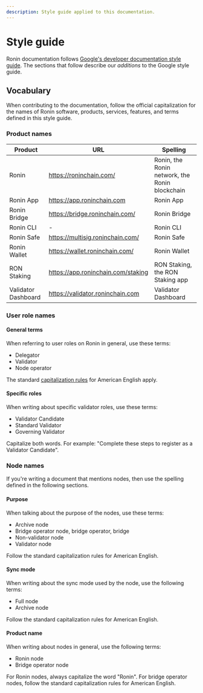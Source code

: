 ```yaml
---
description: Style guide applied to this documentation.
---
```


# Style guide
Ronin documentation follows [Google's developer documentation style guide](https://developers.google.com/style). The sections that follow describe our *additions* to the Google style guide.

## Vocabulary
When contributing to the documentation, follow the official capitalization for the names of Ronin software, products, services, features, and terms defined in this style guide.

### Product names
| Product             | URL                                | Spelling                                       |
|---------------------|------------------------------------|------------------------------------------------|
| Ronin               | https://roninchain.com/            | Ronin, the Ronin network, the Ronin blockchain |
| Ronin App           | https://app.roninchain.com         | Ronin App                                      |
| Ronin Bridge        | https://bridge.roninchain.com/     | Ronin Bridge                                   |
| Ronin CLI           | -                                  | Ronin CLI                                      |
| Ronin Safe          | https://multisig.roninchain.com/   | Ronin Safe                                     |
| Ronin Wallet        | https://wallet.roninchain.com/     | Ronin Wallet                                   |
| RON Staking         | https://app.roninchain.com/staking | RON Staking, the RON Staking app               |
| Validator Dashboard | https://validator.roninchain.com   | Validator Dashboard                            |

### User role names
#### General terms
When referring to user roles on Ronin in general, use these terms:
* Delegator
* Validator
* Node operator

The standard [capitalization rules](https://owl.purdue.edu/owl/general_writing/mechanics/help_with_capitals.html) for American English apply.

#### Specific roles
When writing about specific validator roles, use these terms:
* Validator Candidate
* Standard Validator
* Governing Validator

Capitalize both words. For example: "Complete these steps to register as a Validator Candidate".

### Node names
If you're writing a document that mentions nodes, then use the spelling defined in the following sections.

#### Purpose
When talking about the purpose of the nodes, use these terms:
* Archive node
* Bridge operator node, bridge operator, bridge
* Non-validator node
* Validator node

Follow the standard capitalization rules for American English.

#### Sync mode
When writing about the sync mode used by the node, use the following terms:
* Full node
* Archive node

Follow the standard capitalization rules for American English.

#### Product name
When writing about nodes in general, use the following terms: 
* Ronin node
* Bridge operator node

For Ronin nodes, always capitalize the word "Ronin". For bridge operator nodes, follow the standard capitalization rules for American English.

